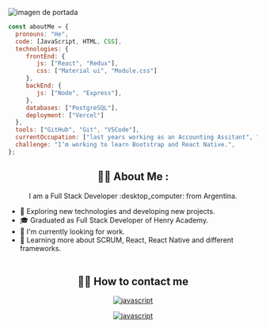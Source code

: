  ![imagen de portada](https://res.cloudinary.com/de2od3piw/image/upload/v1668542259/pics/portada_nhh8uq.gif)
 
 
 ```javascript
 const aboutMe = {
   pronouns: "He",
   code: [JavaScript, HTML, CSS],
   technologies: {
      frontEnd: {
         js: ["React", "Redux"],
         css: ["Material ui", "Module.css"]
      },
      backEnd: {
         js: ["Node", "Express"],   
      },
      databases: ["PostgreSQL"],
      deployment: ["Vercel"]
   },
   tools: ["GitHub", "Git", "VSCode"],
   currentOccupation: ["last years working as an Accounting Assitant", "now open for new job opportunities"],
   challenge: "I’m working to learn Bootstrap and React Native.",
};
 ```

<h2 align="center" width="100%">👨‍💻 About Me : </h2>

<p align="center" width="100%">I am a Full Stack Developer :desktop_computer: from Argentina.</p>

* 🤔   Exploring new technologies and developing new projects.</br>
* 🎓   Graduated as Full Stack Developer of Henry Academy.</br>
* 💼   I'm currently looking for work.</br>
* 🌱   Learning more about SCRUM, React, React Native and different frameworks.</br></br>


<h2 align="center" width="100%">👨‍💻 How to contact me </h2>

<p align="center" display="inline-block"> <a href="https://www.linkedin.com/in/bernardo-broscheit-94b567144/" target="_blank"> 
 <img src="https://res.cloudinary.com/de2od3piw/image/upload/c_scale,w_120/v1668551731/pics/LInkedIn_o2sf1q.png" alt="javascript" /> 
</p>
 <p align="center" display="inline-block"> <a href="https://www.linkedin.com/in/bernardo-broscheit-94b567144/" target="_blank"> 
 <img src="https://res.cloudinary.com/de2od3piw/image/upload/c_scale,w_90/v1668551058/pics/mail_aj5ggq.png" alt="javascript" /> 
</p>

